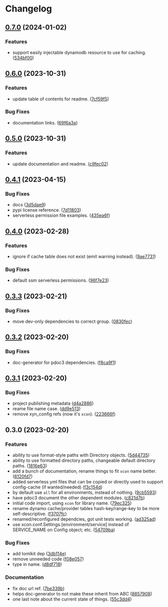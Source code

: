 # Changelog

## [0.7.0](https://github.com/xyngular/py-xcon/compare/v0.6.0...v0.7.0) (2024-01-02)


### Features

* support easily injectable dynamodb resource to use for caching. ([534bf00](https://github.com/xyngular/py-xcon/commit/534bf00f6e57365c3bf084734e6525f140c09ee0))

## [0.6.0](https://github.com/xyngular/py-xcon/compare/v0.5.0...v0.6.0) (2023-10-31)


### Features

* update table of contents for readme. ([7cf59f5](https://github.com/xyngular/py-xcon/commit/7cf59f527773754e803f9f5d086c7060dc9b26aa))


### Bug Fixes

* documentation links. ([69f6a3a](https://github.com/xyngular/py-xcon/commit/69f6a3ab29f2a04851e34645ea6147eb40f6d4e6))

## [0.5.0](https://github.com/xyngular/py-xcon/compare/v0.4.1...v0.5.0) (2023-10-31)


### Features

* update documentation and readme. ([c9fec02](https://github.com/xyngular/py-xcon/commit/c9fec023477ef2878a0e1be22d12b94cfab85fa9))

## [0.4.1](https://github.com/xyngular/py-xcon/compare/v0.4.0...v0.4.1) (2023-04-15)


### Bug Fixes

* docs ([3d5dae9](https://github.com/xyngular/py-xcon/commit/3d5dae9cd21770370f6661df7901f8d74477247e))
* pypi license reference. ([7d11803](https://github.com/xyngular/py-xcon/commit/7d11803b82df183b0402fb064dd5efb2f3ede783))
* serverless permission file examples. ([435ea6f](https://github.com/xyngular/py-xcon/commit/435ea6feffdf260dd6e2163fe6f4bbf6a20d6529))

## [0.4.0](https://github.com/xyngular/py-xcon/compare/v0.3.3...v0.4.0) (2023-02-28)


### Features

* ignore if cache table does not exist (emit warning instead). ([9ae7731](https://github.com/xyngular/py-xcon/commit/9ae773187090619b590d235812a52986607302a6))


### Bug Fixes

* default ssm serverless permissions. ([96f7e23](https://github.com/xyngular/py-xcon/commit/96f7e237c55f5d3eda17afa62d1a7f405b9b7231))

## [0.3.3](https://github.com/xyngular/py-xcon/compare/v0.3.2...v0.3.3) (2023-02-21)


### Bug Fixes

* move dev-only dependencies to correct group. ([0830fec](https://github.com/xyngular/py-xcon/commit/0830fece38c3964a772b3cd93a5d02c21a5565a7))

## [0.3.2](https://github.com/xyngular/py-xcon/compare/v0.3.1...v0.3.2) (2023-02-20)


### Bug Fixes

* doc-generator for pdoc3 dependencies. ([f8ca9f1](https://github.com/xyngular/py-xcon/commit/f8ca9f133c3610fe507c4d7959e67be73450e57b))

## [0.3.1](https://github.com/xyngular/py-xcon/compare/v0.3.0...v0.3.1) (2023-02-20)


### Bug Fixes

* project publishing metadata ([d4a2886](https://github.com/xyngular/py-xcon/commit/d4a2886ee1a2ef3a88db58fd6c4d9f83538b700a))
* reame file name case. ([dd9e513](https://github.com/xyngular/py-xcon/commit/dd9e5137d4e80e3c94dc45dee0035b4ff7dd5898))
* remove xyn_config refs (now it's `xcon`). ([223666f](https://github.com/xyngular/py-xcon/commit/223666f9085ede6a008b967dfac77ff50a5d685f))

## 0.3.0 (2023-02-20)


### Features

* ability to use format-style paths with Directory objects. ([5d44735](https://github.com/xyngular/py-xcon/commit/5d44735a83beb9ba20c3550d59f9f715d98144fa))
* ability to use formatted directory paths, changeable default directory paths. ([1816e63](https://github.com/xyngular/py-xcon/commit/1816e639ab009e5ebaeafb02af90bf76ceb95bca))
* add a bunch of documentation, rename things to fit `xcon` name better. ([6120fd7](https://github.com/xyngular/py-xcon/commit/6120fd73b2add437c120fac14d1f6c64128523b7))
* added serverless yml files that can be copied or directly used to support config-cache (if wanted/needed) ([f3c154d](https://github.com/xyngular/py-xcon/commit/f3c154dda5e79b54313034bf5b46464b726ea1de))
* by default use `all` for all environments, instead of nothing. ([9cb5593](https://github.com/xyngular/py-xcon/commit/9cb55939a5f4b0c20e779d7c7cf99fc9e941275e))
* have pdoc3 document the other dependent modules. ([c821d7b](https://github.com/xyngular/py-xcon/commit/c821d7bb62963e77bd4c3741867d8e61ccdfc2ae))
* initial code import, using `xcon` for library name. ([79ec325](https://github.com/xyngular/py-xcon/commit/79ec32526e0f6e28c5eb3f03b368d36e5f84f026))
* rename dynamo cache/provider tables hash-key/range-key to be more self-descriptive. ([f3707fc](https://github.com/xyngular/py-xcon/commit/f3707fc0d8a97f1be8af1e4b45bf264e3058dc10))
* renamed/reconfigured dependcies, got unit tests working. ([ad325ad](https://github.com/xyngular/py-xcon/commit/ad325adb81826f8a5de2a45d3eeda1b2a4045e2b))
* use xcon.conf.Settings.[environment/service] instead of SERVICE_NAME on Config object; etc. ([54709ba](https://github.com/xyngular/py-xcon/commit/54709babb4cf4de5d117e5624ff7201ff8f55a7d))


### Bug Fixes

* add tomlkit dep ([3db114e](https://github.com/xyngular/py-xcon/commit/3db114e1deeb1bd354d44274451cc82d6394e830))
* remove unneeded code ([f08e057](https://github.com/xyngular/py-xcon/commit/f08e05726678d3cb1f3dbf160f19a44f0631b4d6))
* type in name. ([d8df718](https://github.com/xyngular/py-xcon/commit/d8df718aa1579b863c051ccdfa189548415013f3))


### Documentation

* fix doc url ref. ([7be339b](https://github.com/xyngular/py-xcon/commit/7be339b449d0a71273e75525a610f8c99f926af2))
* helps doc-generator to not make these inherit from ABC ([8857908](https://github.com/xyngular/py-xcon/commit/8857908750b60f9232ef9d943dd56bd8fc0fc6b4))
* one last note about the current state of things. ([55c3dd4](https://github.com/xyngular/py-xcon/commit/55c3dd4308f6e69fdb28500ceef68475ae39372c))
